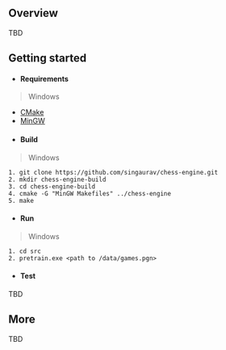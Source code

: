 ## Overview
TBD

## Getting started
* #### Requirements
 > Windows

 + [CMake](https://cmake.org/)
 + [MinGW](http://www.mingw.org/)
* #### Build
 > Windows

   ```
   1. git clone https://github.com/singaurav/chess-engine.git
   2. mkdir chess-engine-build
   3. cd chess-engine-build
   4. cmake -G "MinGW Makefiles" ../chess-engine
   5. make         
   ```     
* #### Run
 > Windows

   ```
   1. cd src
   2. pretrain.exe <path to /data/games.pgn>
   ```
* #### Test
TBD

## More
TBD
